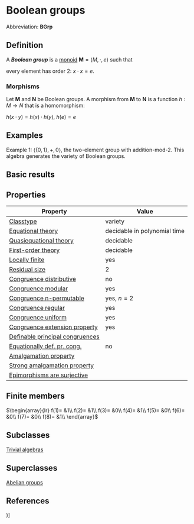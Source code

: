 # Boolean groups

Abbreviation: **BGrp**
## Definition
A ***Boolean group*** is a [monoid](monoids.md) $\mathbf{M}=\langle M, \cdot, e\rangle$ such that

every element has order $2$:  $x\cdot x=e$.

### Morphisms
Let $\mathbf{M}$ and $\mathbf{N}$ be Boolean groups. A morphism from $\mathbf{M}$
to $\mathbf{N}$ is a function $h:M\rightarrow N$ that is a homomorphism: 

$h(x\cdot y)=h(x)\cdot h(y)$, $h(e)=e$

## Examples
Example 1: $\langle \{0,1\},+ ,0\rangle$, the two-element group with addition-mod-2.
This algebra generates the variety of Boolean groups.


## Basic results


## Properties


|Property|Value|
|---|---|
|[Classtype](classtype.md)  |variety |
|[Equational theory](equational_theory.md)  |decidable in polynomial time |
|[Quasiequational theory](quasiequational_theory.md)  |decidable |
|[First-order theory](first-order_theory.md)  |decidable |
|[Locally finite](locally_finite.md)  |yes |
|[Residual size](residual_size.md)  |2 |
|[Congruence distributive](congruence_distributive.md)  |no |
|[Congruence modular](congruence_modular.md)  |yes |
|[Congruence n-permutable](congruence_n-permutable.md)  |yes, $n=2$ |
|[Congruence regular](congruence_regular.md)  |yes |
|[Congruence uniform](congruence_uniform.md)  |yes |
|[Congruence extension property](congruence_extension_property.md)  |yes |
|[Definable principal congruences](definable_principal_congruences.md)  | |
|[Equationally def. pr. cong.](equationally_def._pr._cong..md)  |no |
|[Amalgamation property](amalgamation_property.md)  | |
|[Strong amalgamation property](strong_amalgamation_property.md)  | |
|[Epimorphisms are surjective](epimorphisms_are_surjective.md)  | |

## Finite members

$\begin{array}{lr}
f(1)= &1\\
f(2)= &1\\
f(3)= &0\\
f(4)= &1\\
f(5)= &0\\
f(6)= &0\\
f(7)= &0\\
f(8)= &1\\
\end{array}$


## Subclasses
[Trivial algebras](trivial_algebras.md) 

## Superclasses
[Abelian groups](abelian_groups.md) 


## References


)]